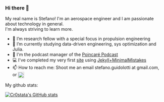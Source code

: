 ### Hi there 👋
My real name is Stefano!
I'm an aerospace engineer and I am passionate about technology in general.   
I'm always striving to learn more.
- 🚀 I’m research fellow with a special focus in propulsion engineering
- 📖 I’m currently studying data-driven engineering, sys optimization and Julia.
- 🎤 I'm the podcast manager of the [Poincaré Podcast](https://anchor.fm/poincare-podcast)
- 💻 I've completed my very first [site](https://cr0stata.github.io) using [Jekyll+MinimalMistakes](https://github.com/mmistakes/minimal-mistakes)
- 📫 How to reach me: Shoot me an email stefano.guidolotti at gmail.com, or <a href="https://www.linkedin.com/in/stefano-guidolotti/" target="blank">
   <img align="center" src="https://upload.wikimedia.org/wikipedia/commons/c/ca/LinkedIn_logo_initials.png" alt="adam pithewan" height="20" width="20"/>
   </a>


My github stats:

[![Cr0stata's GitHub stats](https://github-readme-stats.vercel.app/api?username=cr0stata&hide=contribs,prs,issues&theme=gotham)](https://github.com/anuraghazra/github-readme-stats)
